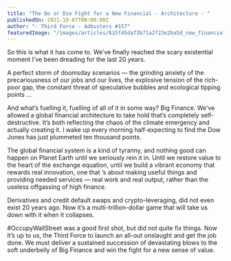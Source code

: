 ```yaml
---
title: "The Do or Die Fight for a New Financial - Architecture - "
publishedOn: 2021-10-07T00:00:00Z
author: "- Third Force - Adbusters #157"
featuredImage: "/images/articles/615f45da73b71a2f23e2ba5d_new_financial_architecture_600x344_1.jpg"
---
```


So this is what it has come to. We’ve finally reached the scary existential moment I’ve been dreading for the last 20 years.

A perfect storm of doomsday scenarios — the grinding anxiety of the precariousness of our jobs and our lives, the explosive tension of the rich-poor gap, the constant threat of speculative bubbles and ecological tipping points …

And what’s fuelling it, fuelling of all of it in some way? Big Finance. We’ve allowed a global financial architecture to take hold that’s completely self-destructive. It’s both reflecting the chaos of the climate emergency and actually creating it. I wake up every morning half-expecting to find the Dow Jones has just plummeted ten thousand points.

The global financial system is a kind of tyranny, and nothing good can happen on Planet Earth until we seriously rein it in. Until we restore value to the heart of the exchange equation, until we build a vibrant economy that rewards real innovation, one that ’s about making useful things and providing needed services — real work and real output, rather than the useless offgassing of high finance.

Derivatives and credit default swaps and crypto-leveraging, did not even exist 20 years ago. Now it’s a multi-trillion-dollar game that will take us down with it when it collapses.

#OccupyWallStreet was a good first shot, but did not quite fix things. Now it’s up to us, the Third Force to launch an all-out onslaught and get the job done. We must deliver a sustained succession of devastating blows to the soft underbelly of Big Finance and win the fight for a new sense of value.